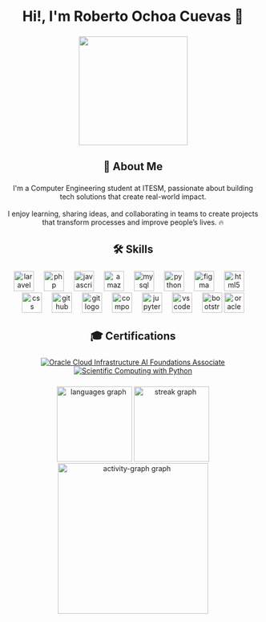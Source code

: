 <h1 align="center">Hi!, I'm Roberto Ochoa Cuevas 👋</h1>

###

<div align="center">
  <img height="217" src="https://pbs.twimg.com/media/FNVyspAXwAEHS6X.jpg"  />
</div>

###

<h2 align="center">🚀 About Me</h2>

###

<p align="center">I'm a Computer Engineering student at ITESM, passionate about building tech solutions that create real-world impact.<br><br>I enjoy learning, sharing ideas, and collaborating in teams to create projects that transform processes and improve people’s lives. 🔥</p>

###

<h2 align="center">🛠 Skills</h2>

###

<div align="center">
  <img src="https://cdn.jsdelivr.net/gh/devicons/devicon/icons/laravel/laravel-original.svg" height="40" alt="laravel logo"  />
  <img width="12" />
  <img src="https://cdn.jsdelivr.net/gh/devicons/devicon/icons/php/php-original.svg" height="40" alt="php logo"  />
  <img width="12" />
  <img src="https://cdn.jsdelivr.net/gh/devicons/devicon/icons/javascript/javascript-original.svg" height="40" alt="javascript logo"  />
  <img width="12" />
  <img src="https://skillicons.dev/icons?i=aws" height="40" alt="amazonwebservices logo"  />
  <img width="12" />
  <img src="https://cdn.jsdelivr.net/gh/devicons/devicon/icons/mysql/mysql-original.svg" height="40" alt="mysql logo"  />
  <img width="12" />
  <img src="https://cdn.jsdelivr.net/gh/devicons/devicon/icons/python/python-original.svg" height="40" alt="python logo"  />
  <img width="12" />
  <img src="https://cdn.jsdelivr.net/gh/devicons/devicon/icons/figma/figma-original.svg" height="40" alt="figma logo"  />
  <img width="12" />
  <img src="https://cdn.jsdelivr.net/gh/devicons/devicon/icons/html5/html5-original.svg" height="40" alt="html5 logo"  />
  <img width="12" />
  <img src="https://cdn.jsdelivr.net/gh/devicons/devicon/icons/css3/css3-original.svg" height="40" alt="css logo"  />
  <img width="12" />
  <img src="https://cdn.jsdelivr.net/gh/devicons/devicon/icons/github/github-original.svg" height="40" alt="github logo"  />
  <img width="12" />
  <img src="https://cdn.jsdelivr.net/gh/devicons/devicon/icons/git/git-original.svg" height="40" alt="git logo"  />
  <img width="12" />
  <img src="https://cdn.jsdelivr.net/gh/devicons/devicon/icons/composer/composer-original.svg" height="40" alt="composer logo"  />
  <img width="12" />
  <img src="https://cdn.jsdelivr.net/gh/devicons/devicon/icons/jupyter/jupyter-original.svg" height="40" alt="jupyter logo"  />
  <img width="12" />
  <img src="https://cdn.jsdelivr.net/gh/devicons/devicon/icons/vscode/vscode-original.svg" height="40" alt="vscode logo"  />
  <img width="12" />
  <img src="https://cdn.jsdelivr.net/gh/devicons/devicon/icons/bootstrap/bootstrap-original.svg" height="40" alt="bootstrap logo"  />
  <img src="https://cdn.jsdelivr.net/gh/devicons/devicon/icons/oracle/oracle-original.svg" height="40" alt="oracle logo"  />
</div>

###

<h2 align="center">🎓 Certifications</h2>

###

<div align="center">

  <!-- Oracle Cloud Infrastructure 2025 Certified AI Foundations Associate -->
  <a href="https://catalog-education.oracle.com/pls/certview/sharebadge?id=46B3EB051D6CEF0D93DEF3F12E5AB8EE575B340791D0138E47CF3472E07DF143" target="_blank">
    <img src="https://img.shields.io/badge/Oracle%20Cloud%20Infrastructure%20AI%20Foundations%20Associate-FF0000?style=for-the-badge&logo=oracle&logoColor=white" alt="Oracle Cloud Infrastructure AI Foundations Associate"/>
  </a>

  <!-- Scientific Computing with Python -->
  <a href="https://freecodecamp.org/certification/robertoochoacuevas/scientific-computing-with-python-v7" target="_blank">
    <img src="https://img.shields.io/badge/Scientific%20Computing%20with%20Python-0A0A23?style=for-the-badge&logo=python&logoColor=white" alt="Scientific Computing with Python"/>
  </a>

</div>
  
###

<div align="center">
  <img src="https://github-readme-stats.vercel.app/api/top-langs?username=Roberto0611&locale=en&hide_title=false&layout=compact&card_width=320&langs_count=5&theme=dark&hide_border=false&order=2" height="150" alt="languages graph"  />
  <img src="https://streak-stats.demolab.com?user=Roberto0611&locale=en&mode=daily&theme=dark&hide_border=false&border_radius=5&order=3" height="150" alt="streak graph"  />
  <img src="https://github-readme-activity-graph.vercel.app/graph?username=Roberto0611&radius=16&theme=github-dark&area=true&order=5" height="300" alt="activity-graph graph"  />
</div>

###
